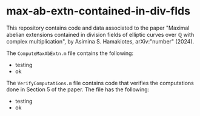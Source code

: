 # max-ab-extn-contained-in-div-flds

This repository contains code and data associated to the paper "Maximal abelian extensions contained in division fields of elliptic curves over $\mathbb{Q}$ with complex multiplication", by Asimina S. Hamakiotes, arXiv:"number" (2024).


The ```ComputeMaxAbExtn.m``` file contains the following: 
* testing
* ok

The ```VerifyComputations.m``` file contains code that verifies the computations done in Section 5 of the paper. The file has the following: 
* testing
* ok
